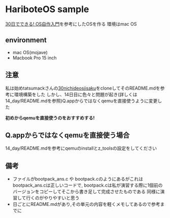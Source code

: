 # HariboteOS sample
[30日でできる! OS自作入門](https://www.amazon.co.jp/gp/product/B00IR1HYI0)を参考にしたOSを作る
環境はmac OS

## environment
- mac OS(mojave)
- Macbook Pro 15 inch

## 注意
私は始めtatsumackさんの[30nichideosjisaku](https://github.com/tatsumack/30nichideosjisaku)をcloneしてそのREADME.mdを参考に環境構築をした
しかし、14日目に色々と問題が起き(詳しくは14_day/README.mdを参照)Q.appからではなくqemuを直接使うように変更した

**初めからqemuを直接使うのをおすすめする!**

## Q.appからではなくqemuを直接使う場合
14_day/README.mdを参考にqemuのinstallとz_toolsの設定をしてください

## 備考
- ファイルがbootpack_ans.c や bootpack.cのようにあるがこれはbootpack_ans.cは正しいコードで, bootpack.cは私が演習する際に1個前のバージョンをコピーしてそこから書き足して完成させたものである
同様に演習して行くのがやりやすいと思う
- 日ごとにREADME.mdがあり,その単元の内容を軽くメモしてあるので参考までに

